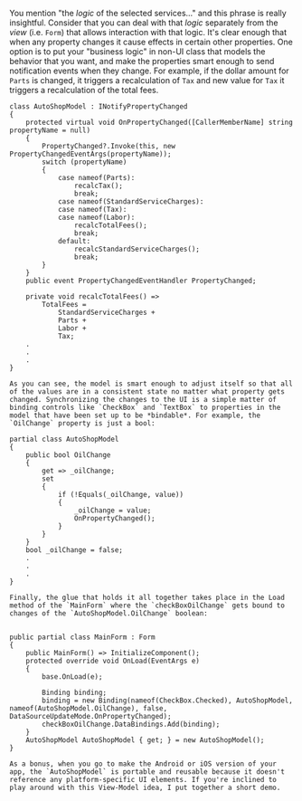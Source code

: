 You mention "the _logic_ of the selected services..." and this phrase is really insightful. Consider that you can deal with that _logic_ separately from the _view_ (i.e. `Form`) that allows interaction with that logic. It's clear enough that when any property changes it cause effects in certain other properties. One option is to put your "business logic" in non-UI class that models the behavior that you want, and make the properties smart enough to send notification events when they change. For example, if the dollar amount for `Parts` is changed, it triggers a recalculation of `Tax` and new value for `Tax` it triggers a recalculation of the total fees.

    class AutoShopModel : INotifyPropertyChanged
    {
        protected virtual void OnPropertyChanged([CallerMemberName] string propertyName = null)
        {
            PropertyChanged?.Invoke(this, new PropertyChangedEventArgs(propertyName));
            switch (propertyName)
            {
                case nameof(Parts):
                    recalcTax();
                    break;
                case nameof(StandardServiceCharges):
                case nameof(Tax):
                case nameof(Labor):
                    recalcTotalFees();
                    break;
                default:
                    recalcStandardServiceCharges();
                    break;
            }
        }
        public event PropertyChangedEventHandler PropertyChanged;        

        private void recalcTotalFees() =>
            TotalFees =
                StandardServiceCharges +
                Parts +
                Labor +
                Tax;
        .
        .
        .
    }

    As you can see, the model is smart enough to adjust itself so that all of the values are in a consistent state no matter what property gets changed. Synchronizing the changes to the UI is a simple matter of binding controls like `CheckBox` and `TextBox` to properties in the model that have been set up to be *bindable*. For example, the `OilChange` property is just a bool:

    partial class AutoShopModel
    {
        public bool OilChange
        {
            get => _oilChange;
            set
            {
                if (!Equals(_oilChange, value))
                {
                    _oilChange = value;
                    OnPropertyChanged();
                }
            }
        }
        bool _oilChange = false;
        .
        .
        .
    }

    Finally, the glue that holds it all together takes place in the Load method of the `MainForm` where the `checkBoxOilChange` gets bound to changes of the `AutoShopModel.OilChange` boolean:

    
    public partial class MainForm : Form
    {
        public MainForm() => InitializeComponent();
        protected override void OnLoad(EventArgs e)
        {
            base.OnLoad(e);

            Binding binding;
            binding = new Binding(nameof(CheckBox.Checked), AutoShopModel, nameof(AutoShopModel.OilChange), false, DataSourceUpdateMode.OnPropertyChanged);
            checkBoxOilChange.DataBindings.Add(binding);
        }
        AutoShopModel AutoShopModel { get; } = new AutoShopModel();
    }

    As a bonus, when you go to make the Android or iOS version of your app, the `AutoShopModel` is portable and reusable because it doesn't reference any platform-specific UI elements. If you're inclined to play around with this View-Model idea, I put together a short demo.